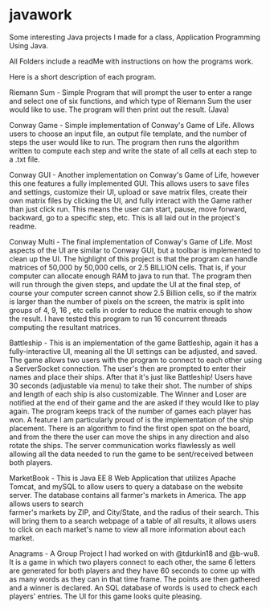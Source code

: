 # javawork
Some interesting Java projects I made for a class, Application Programming Using Java.

All Folders include a readMe with instructions on how the programs work.

Here is a short description of each program.

Riemann Sum - Simple Program that will prompt the user to enter a range and select one of six functions, 
               and which type of Riemann Sum the user would like to use. The program will then print out
               the result. (Java)
               
Conway Game - Simple implementation of Conway's Game of Life. Allows users to choose an input file, an 
              output file template, and the number of steps the user would like to run. The program
              then runs the algorithm written to compute each step and write the state of all cells
              at each step to a .txt file.
              
Conway GUI - Another implementation on Conway's Game of Life, however this one features a fully implemented
             GUI. This allows users to save files and settings, customize their UI, upload or save matrix
             files, create their own matrix files by clicking the UI, and fully interact with the Game rather
             than just click run. This means the user can start, pause, move forward, backward, go to a specific
             step, etc. This is all laid out in the project's readme.
             
Conway Multi - The final implementation of Conway's Game of Life. Most aspects of the UI are similar to Conway GUI,
               but a toolbar is implemented to clean up the UI. The highlight of this project is that the program
               can handle matrices of 50,000 by 50,000 cells, or 2.5 BILLION cells. That is, if your computer can 
               allocate enough RAM to java to run that. The program then will run through the given steps, and update
               the UI at the final step, of course your computer screen cannot show 2.5 Billion cells, so if the 
               matrix is larger than the number of pixels on the screen, the matrix is split into groups of 4, 9, 16
               , etc cells in order to reduce the matrix enough to show the result. I have tested this program to run 16
               concurrent threads computing the resultant matrices.
               
Battleship - This is an implementation of the game Battleship, again it has a fully-interactive UI, meaning all the UI
             settings can be adjusted, and saved. The game allows two users with the program to connect to each other
             using a ServerSocket connection. The user's then are prompted to enter their names and place their ships.
             After that it's just like Battleship! Users have 30 seconds (adjustable via menu) to take their shot. The
             number of ships and length of each ship is also customizable. The Winner and Loser are notified at the end 
             of their game and the are asked if they would like to play again. The program keeps track of the number of games 
             each player has won. A feature I am particularly proud of is the implementation of the ship placement. There 
             is an algorithm to find the first open spot on the board, and from the there the user can move the ships in any
             direction and also rotate the ships. The server communication works flawlessly as well allowing all the data 
             needed to run the game to be sent/received between both players.
             
MarketBook - This is Java EE 8 Web Application that utilizes Apache Tomcat, and mySQL to allow users to query a database
             on the website server. The database contains all farmer's markets in America. The app allows users to search   
             farmer's markets by ZIP, and City/State, and the radius of their search. This will bring them to a search webpage
             of a table of all results, it allows users to click on each market's name to view all more information about each 
             market. 
             
 Anagrams - A Group Project I had worked on with @tdurkin18 and @b-wu8. It is a game in which two players connect to each other,
            the same 6 letters are generated for both players and they have 60 seconds to come up with as many words as they can
            in that time frame. The points are then gathered and a winner is declared. An SQL database of words is used to check
            each players' entries. The UI for this game looks quite pleasing.
             
   
              
